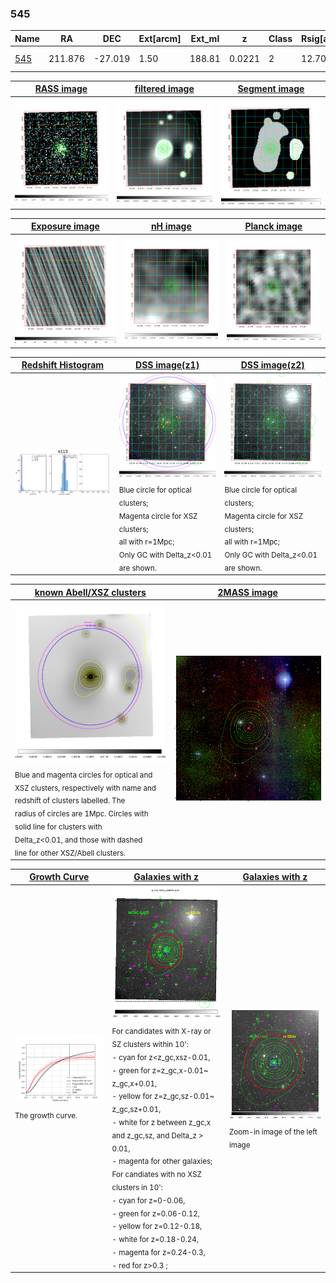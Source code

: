 <div STYLE="page-break-after: always;"></div>

### 545

|Name          |RA          |DEC      | Ext[arcm] | Ext_ml | z    | Class| Rsig[arcmin] | CRsig[c/s] | CR500[c/s] | R500[Mpc] |L500[erg/s]|F500[erg/s/cm^2]| M500[Msun]|Tx[keV]|beta|GC(XSZ,Delta_z<0.01)| GC(OPT,Delta_z<0.01)|GC|alias|
|--------------|------------|------------|---|---|-----------|--------|------|------|----|----|----|----|----|----|----|----|----|----|---|
|[545](script/545.md)     | 211.876       | -27.019       | 1.50    | 188.81   | 0.0221 | 2   | 12.700 |1.263 |1.579 |0.752 |3.049e+43 |2.750e-11 |1.234e+14 |2.455 |0.635 |MCXC, |A, |MCXC, A, |k115|

|[RASS image](../image/545/545_img.pdf)|[filtered image](../image/545/545_fil.pdf)|[Segment image](../image/545/545_seg.pdf)|
|-------------------|--------------------|-------------------|
| <img src="../image/545/545_img.png" width="300">  | <img src="../image/545/545_fil.png" width="300">   | <img src="../image/545/545_seg.png" width="300">  |

|[Exposure image](../image/545/545_mex.pdf)| [nH image](../image/545/545_nh.pdf)| [Planck image](../image/545/545_p.pdf)|
|-------------------|--------------------|-------------------|
|<img src="../image/545/545_mex.png" width="300">   | <img src="../image/545/545_nh.png" width="300">    | <img src="../image/545/545_p.png" width="300"> |

|[Redshift Histogram](../image/545/545_zg.pdf) | [DSS image(z1)](../image/545/545_dss_z1.pdf)      |  [DSS image(z2)](../image/545/545_dss_z2.pdf)    |
|-------------------|--------------------|-------------------|
|<img src="../image/545/545_zg.png" width="300"> |<img src="../image/545/545_dss_z1.png" width="300"> <sub><br>Blue circle for optical clusters; <br>Magenta circle for XSZ clusters; <br>all with r=1Mpc; <br>Only GC with Delta_z<0.01 are shown. </sub>| <img src="../image/545/545_dss_z2.png" width="300"><sub><br>Blue circle for optical clusters; <br>Magenta circle for XSZ clusters; <br>all with r=1Mpc; <br>Only GC with Delta_z<0.01 are shown. </sub> |

|[known Abell/XSZ clusters](../image/545/545_m.pdf) | [2MASS image](../image/545/545_2mass.pdf)      |
|-------------------|-------------------|
|<img src=../image/545/545_m.png width="300"> <sub><br>Blue and magenta circles for optical and <br>XSZ clusters, respectively with name and <br>redshift of clusters labelled. The <br>radius of circles are 1Mpc. Circles with <br>solid line for clusters with <br>Delta_z<0.01, and those with dashed <br>line for other XSZ/Abell clusters.        </sub>|<img src="../image/545/545_2mass.png" width="300">  |

|[Growth Curve](../image/545/545_gca_all.png) |[Galaxies with z](../image/545/545_opt_ned.pdf) |[Galaxies with z](../image/545/545_opt_ned_zoom.pdf) |
|-------------------|-------------------|-------------------|
| <img src="../image/545/545_gca_all.png" width="300"> <sub><br>The growth curve.</sub>| <img src=../image/545/545_opt_ned.png width="300"> <br><sub> For candidates with X-ray or SZ clusters within 10': <br> - cyan for z<z_gc,xsz-0.01, <br> - green for z=z_gc,x-0.01~ z_gc,x+0.01, <br> - yellow for z=z_gc,sz-0.01~ z_gc,sz+0.01, <br> - white for z between z_gc,x and z_gc,sz, and Delta_z > 0.01, <br> - magenta for other galaxies; <br>For candiates with no XSZ clusters in 10': <br> - cyan for z=0-0.06, <br> - green for z=0.06-0.12, <br> - yellow for z=0.12-0.18, <br> - white for z=0.18-0.24, <br> - magenta for z=0.24-0.3, <br> - red for z>0.3 ;  </sub>|<img src=../image/545/545_opt_ned_zoom.png width="300">  <br><sub> Zoom-in image of the left image</sub>|




